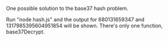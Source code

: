 One possible solution to the base37 hash problem.

Run "node hash.js" and the output for 680131659347 and 1317985395604951854 will be shown. 
There's only one function, base37Decrypt.
